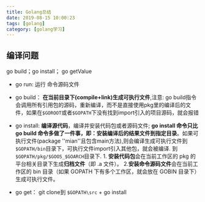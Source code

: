 ```yaml
---
title: Golang总结
date: 2019-08-15 10:00:23
tags: [golang]
category: [golang学习]
---
```


## 编译问题

go build；go install； go getValue

<!--more-->

- go run: 运行 命令源码文件

- go build： **在当前目录下(compile+link)生成可执行文件**,注意: go build指令会调用所有引用包的源码，重新编译，而不是直接使用pkg里的编译后的文件，如果在`$GOROOT`或者`$GOPATH`下没有找到import引入的项目源码，就会报错
- go install: **编译源代码**，编译并安装代码包或者源码文件; **go install 命令只比 go build 命令多做了一件事，即：安装编译后的结果文件到指定目录**。如果可执行文件(package ''mian''且包含main方法),则会编译生成可执行文件到`$GOPATH/bin`目录下，可执行文件import引入其他包，就会被编译. 到`$GOPATH/pkg/$GOOS_$GOARCH`目录下. 1. **安装代码包**会在当前工作区的 pkg 的平台相关目录下生成**归档文件**（即 .a 文件）。 2.**安装命令源码文件**会在当前工作区的 bin 目录（如果 GOPATH 下有多个工作区，就会放在 GOBIN 目录下）生成可执行文件。
- go get： git clone到 `$GOPATH\src` + go install

